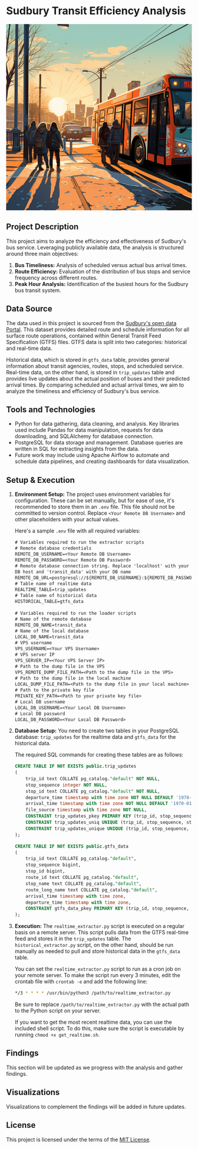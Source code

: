 # Sudbury Transit Efficiency Analysis

![People leaving bus](public/canada%20bus.png?raw=true "Sudbury Transit Efficiency Analysis")

## Project Description
This project aims to analyze the efficiency and effectiveness of Sudbury's bus service. Leveraging publicly available data, the analysis is structured around three main objectives: 

1. **Bus Timeliness:** Analysis of scheduled versus actual bus arrival times.
2. **Route Efficiency:** Evaluation of the distribution of bus stops and service frequency across different routes.
3. **Peak Hour Analysis:** Identification of the busiest hours for the Sudbury bus transit system.

## Data Source
The data used in this project is sourced from the [Sudbury's open data Portal](http://sudbury.tmix.se/). This dataset provides detailed route and schedule information for all surface route operations, contained within General Transit Feed Specification (GTFS) files. GTFS data is split into two categories: historical and real-time data. 

Historical data, which is stored in `gtfs_data` table, provides general information about transit agencies, routes, stops, and scheduled service. Real-time data, on the other hand, is stored in `trip_updates` table and provides live updates about the actual position of buses and their predicted arrival times. By comparing scheduled and actual arrival times, we aim to analyze the timeliness and efficiency of Sudbury's bus service. 

## Tools and Technologies
* Python for data gathering, data cleaning, and analysis. Key libraries used include Pandas for data manipulation, requests for data downloading, and SQLAlchemy for database connection.
* PostgreSQL for data storage and management. Database queries are written in SQL for extracting insights from the data.
* Future work may include using Apache Airflow to automate and schedule data pipelines, and creating dashboards for data visualization.

## Setup & Execution

1. **Environment Setup:**
    The project uses environment variables for configuration. These can be set manually, but for ease of use, it's recommended to store them in an `.env` file. This file should not be committed to version control. Replace `<Your Remote DB Username>` and other placeholders with your actual values.

    Here's a sample `.env` file with all required variables:

    ```dotenv
    # Variables required to run the extractor scripts
    # Remote database credentials
    REMOTE_DB_USERNAME=<Your Remote DB Username>
    REMOTE_DB_PASSWORD=<Your Remote DB Password>
    # Remote database connection string. Replace 'localhost' with your DB host and 'transit_data' with your DB name
    REMOTE_DB_URL=postgresql://${REMOTE_DB_USERNAME}:${REMOTE_DB_PASSWORD}@localhost:5432/transit_data
    # Table name of realtime data
    REALTIME_TABLE=trip_updates
    # Table name of historical data
    HISTORICAL_TABLE=gtfs_data

    # Variables required to run the loader scripts
    # Name of the remote database
    REMOTE_DB_NAME=transit_data
    # Name of the local database
    LOCAL_DB_NAME=transit_data
    # VPS username
    VPS_USERNAME=<Your VPS Username>
    # VPS server IP
    VPS_SERVER_IP=<Your VPS Server IP>
    # Path to the dump file in the VPS
    VPS_REMOTE_DUMP_FILE_PATH=<Path to the dump file in the VPS>
    # Path to the dump file in the local machine
    LOCAL_DUMP_FILE_PATH=<Path to the dump file in your local machine>
    # Path to the private key file
    PRIVATE_KEY_PATH=<Path to your private key file>
    # Local DB username
    LOCAL_DB_USERNAME=<Your Local DB Username>
    # Local DB password
    LOCAL_DB_PASSWORD=<Your Local DB Password>

2. **Database Setup:**
    You need to create two tables in your PostgreSQL database: `trip_updates` for the realtime data and `gtfs_data` for the historical data.

    The required SQL commands for creating these tables are as follows:

    ```sql
    CREATE TABLE IF NOT EXISTS public.trip_updates
    (
        trip_id text COLLATE pg_catalog."default" NOT NULL,
        stop_sequence integer NOT NULL,
        stop_id text COLLATE pg_catalog."default" NOT NULL,
        departure_time timestamp with time zone NOT NULL DEFAULT '1970-01-01 02:00:00-03'::timestamp with time zone,
        arrival_time timestamp with time zone NOT NULL DEFAULT '1970-01-01 02:00:00-03'::timestamp with time zone,
        file_source timestamp with time zone NOT NULL,
        CONSTRAINT trip_updates_pkey PRIMARY KEY (trip_id, stop_sequence, stop_id, departure_time, arrival_time),
        CONSTRAINT trip_updates_uniq UNIQUE (trip_id, stop_sequence, stop_id, departure_time, arrival_time),
        CONSTRAINT trip_updates_unique UNIQUE (trip_id, stop_sequence, stop_id, departure_time, arrival_time)
    );
    ```

    ```sql
    CREATE TABLE IF NOT EXISTS public.gtfs_data
    (
        trip_id text COLLATE pg_catalog."default",
        stop_sequence bigint,
        stop_id bigint,
        route_id text COLLATE pg_catalog."default",
        stop_name text COLLATE pg_catalog."default",
        route_long_name text COLLATE pg_catalog."default",
        arrival_time timestamp with time zone,
        departure_time timestamp with time zone,
        CONSTRAINT gtfs_data_pkey PRIMARY KEY (trip_id, stop_sequence, stop_id, route_id, stop_name, route_long_name)
    );
    ```

3. **Execution:**
    The `realtime_extractor.py` script is executed on a regular basis on a remote server. This script pulls data from the GTFS real-time feed and stores it in the `trip_updates` table. The `historical_extractor.py` script, on the other hand, should be run manually as needed to pull and store historical data in the `gtfs_data` table.

    You can set the `realtime_extractor.py` script to run as a cron job on your remote server. To make the script run every 3 minutes, edit the crontab file with `crontab -e` and add the following line:

    ```bash
    */3 * * * * /usr/bin/python3 /path/to/realtime_extractor.py
    ```
    
    Be sure to replace `/path/to/realtime_extractor.py` with the actual path to the Python script on your server.

    If you want to get the most recent realtime data, you can use the included shell script. To do this, make sure the script is executable by running `chmod +x get_realtime.sh`.


## Findings
This section will be updated as we progress with the analysis and gather findings.

## Visualizations
Visualizations to complement the findings will be added in future updates.

## License
This project is licensed under the terms of the [MIT License](LICENSE.md).